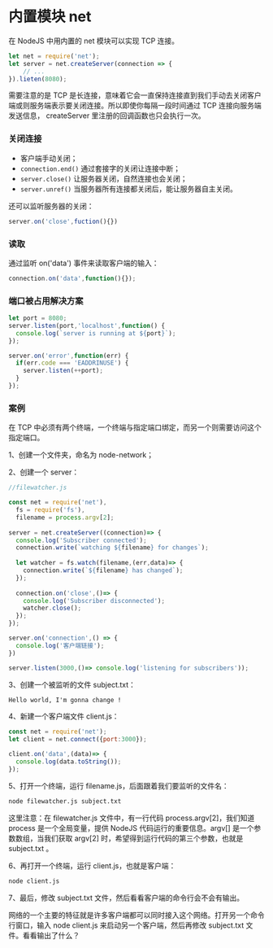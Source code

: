 # 内置模块 net
在 NodeJS 中用内置的 net 模块可以实现 TCP 连接。

``` js
let net = require('net');
let server = net.createServer(connection => {
	// ...
}).lieten(8080);
```

需要注意的是 TCP 是长连接，意味着它会一直保持连接直到我们手动去关闭客户端或则服务端表示要关闭连接。所以即使你每隔一段时间通过 TCP 连接向服务端发送信息，  createServer 里注册的回调函数也只会执行一次。

### 关闭连接
* 客户端手动关闭；
* `connection.end()` 通过套接字的关闭让连接中断；
* `server.close()` 让服务器关闭，自然连接也会关闭；
* `server.unref()` 当服务器所有连接都关闭后，能让服务器自主关闭。

还可以监听服务器的关闭：

``` js
server.on('close',fuction(){})
```

### 读取
通过监听 on('data') 事件来读取客户端的输入：

``` js
connection.on('data',function(){});
```

### 端口被占用解决方案
``` js
let port = 8080;
server.listen(port,'localhost',function() {
  console.log(`server is running at ${port}`);
});

server.on('error',function(err) {
  if(err.code === 'EADDRINUSE') {
    server.listen(++port);
  }
});
```

### 案例
在 TCP 中必须有两个终端，一个终端与指定端口绑定，而另一个则需要访问这个指定端口。

1、创建一个文件夹，命名为 node-network；

2、创建一个 server：

``` js
//filewatcher.js

const net = require('net'),
  fs = require('fs'),
  filename = process.argv[2];
      
server = net.createServer((connection)=> {
  console.log('Subscriber connected');
  connection.write(`watching ${filename} for changes`);
  
  let watcher = fs.watch(filename,(err,data)=> {
    connection.write(`${filename} has changed`);
  });
  
  connection.on('close',()=> {
    console.log('Subscriber disconnected');
    watcher.close();
  });
});

server.on('connection',() => {
  console.log('客户端链接');
})

server.listen(3000,()=> console.log('listening for subscribers'));
```

3、创建一个被监听的文件 subject.txt：

``` txt
Hello world, I'm gonna change !
```

4、新建一个客户端文件 client.js：

``` js
const net = require('net');
let client = net.connect({port:3000});

client.on('data',(data)=> {
  console.log(data.toString());
});
```

5、打开一个终端，运行 filename.js，后面跟着我们要监听的文件名：

``` bash
node filewatcher.js subject.txt
```

这里注意：在 filewatcher.js 文件中，有一行代码 process.argv[2]，我们知道 process 是一个全局变量，提供 NodeJS 代码运行的重要信息。argv[] 是一个参数数组，当我们获取 argv[2] 时，希望得到运行代码的第三个参数，也就是 subject.txt 。

6、再打开一个终端，运行 client.js，也就是客户端：

``` bash
node client.js
```

7、最后，修改 subject.txt 文件，然后看看客户端的命令行会不会有输出。

网络的一个主要的特征就是许多客户端都可以同时接入这个网络。打开另一个命令行窗口，输入 node client.js 来启动另一个客户端，然后再修改 subject.txt 文件。看看输出了什么？


